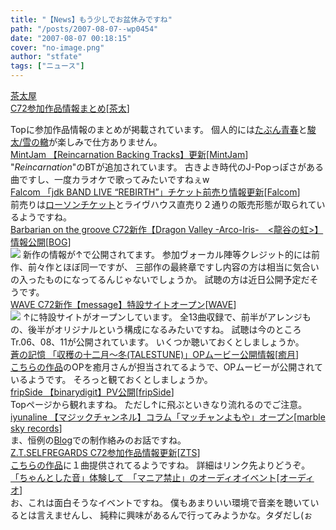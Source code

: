 ```yaml
---
title: "【News】もう少しでお盆休みですね"
path: "/posts/2007-08-07--wp0454"
date: "2007-08-07 00:18:15"
cover: "no-image.png"
author: "stfate"
tags: ["ニュース"]
---
```


<style type="text/css">
<!--
p {white-space: pre-wrap};
-->
</style>

<a class="topics" href="http://chata.moo.jp/" target="_blank">茶太屋 C72参加作品情報まとめ</a><span class="junre">[<a href="http://chata.moo.jp/" target="_blank">茶太</a>]</span>
<div class="news">Topに参加作品情報のまとめが掲載されています。
個人的には<a href="http://chata.moo.jp/uk3/" target="_blank">たぶん青春</a>と<a href="http://www.clock-music.com/syunta/" target="_blank">駿太/雪の轍</a>が楽しみで仕方ありません。</div>
<a class="topics" href="http://www.mintjam.net/" target="_blank">MintJam 【Reincarnation Backing Tracks】更新</a><span class="junre">[<a href="http://www.mintjam.net/" target="_blank">MintJam</a>]</span>
<div class="news">"<em>Reincarnation</em>"のBTが追加されています。
古きよき時代のJ-Popっぽさがある曲ですし、一度カラオケで歌ってみたいですねぇw</div>
<a class="topics" href="http://www.falcom.co.jp/ys_20th/jdk_live/" target="_blank">Falcom 「jdk BAND LIVE “REBIRTH”」チケット前売り情報更新</a><span class="junre">[<a href="http://www.falcom.co.jp/" target="_blank">Falcom</a>]</span>
<div class="news">前売りは<a href="http://www2.lawsonticket.com/" target="_blank">ローソンチケット</a>とライヴハウス直売り２通りの販売形態が取られているようですね。</div>
<a class="topics" href="http://www.wadai.jp/bog/" target="_blank">Barbarian on the groove C72新作【Dragon Valley -Arco-Iris-　<龍谷の虹>】情報公開</a><span class="junre">[<a href="http://www.wadai.jp/bog/" target="_blank">BOG</a>]</span>
<div class="news"><a href="http://www.astronotes.jp/bog/dvt/index.html" target="_blank"><img src="http://www.astronotes.jp/bog/dvt/image_dv/arco_banar_ver1.jpg"></a>
新作の情報が↑で公開されてます。
参加ヴォーカル陣等クレジット的には前作、前々作とほぼ同一ですが、
三部作の最終章ですし内容の方は相当に気合いの入ったものになってるんじゃないでしょうか。
試聴の方は近日公開予定だそうです。</div>
<a class="topics" href="http://wavesite.sakura.ne.jp/product/message/message.html" target="_blank">WAVE C72新作【message】特設サイトオープン</a><span class="junre">[<a href="http://wavesite.sakura.ne.jp/" target="_blank">WAVE</a>]</span>
<div class="news"><a href="http://wavesite.sakura.ne.jp/product/message/message.html" target="_blank"><img src="http://wavesite.sakura.ne.jp/product/message/mes_b_b.jpg"></a>
↑に特設サイトがオープンしています。
全13曲収録で、前半がアレンジもの、後半がオリジナルという構成になるみたいですね。
試聴は今のところTr.06、08、11が公開されています。
いくつか聴いておくとしましょうか。</div>
<a class="topics" href="http://aonokioku.sakura.ne.jp/" target="_blank">蒼の記憶 「収穫の十二月～冬(TALESTUNE)」OPムービー公開情報</a><span class="junre">[<a href="http://aonokioku.sakura.ne.jp/" target="_blank">癒月</a>]</span>
<div class="news"><a href="http://www.talestune.com/" target="_blank">こちらの作品</a>のOPを癒月さんが担当されてるようで、OPムービーが公開されているようです。
そろっと観ておくとしましょうか。</div>
<a class="topics" href="http://fripside.net/" target="_blank">fripSide 【binarydigit】PV公開</a><span class="junre">[<a href="http://fripside.net/" target="_blank">fripSide</a>]</span>
<div class="news">Topページから観れますね。
ただし↑に飛ぶといきなり流れるのでご注意。</div>
<a class="topics" href="http://www.marbleskyrecords.com/magicchannel/" target="_blank">iyunaline 【マジックチャンネル】コラム「マッチャンよもや」オープン</a><span class="junre">[<a href="http://www.marbleskyrecords.com/" target="_blank">marble sky records</a>]</span>
<div class="news">ま、恒例の<a href="http://iyuna.blog.drecom.jp/" target="_blank">Blog</a>での制作絡みのお話ですね。</div>
<a class="topics" href="http://www.codeztslabel.com/" target="_blank">Z.T.SELFREGARDS C72参加作品情報更新</a><span class="junre">[<a href="http://www.codeztslabel.com/" target="_blank">ZTS</a>]</span>
<div class="news"><a href="http://www.codeztslabel.com/%3Cfont%20size=%222%22%20face=%22%82l%82r%20%82o%83S%83V%83b%83N,%20Osaka%22%20color=%22#6666FF%22%3Ehttp://www.unionest.net/%3C/font%3E" target="_blank">こちらの作品</a>に１曲提供されてるようですね。
詳細はリンク先よりどうぞ。</div>
<a class="topics" href="http://www.itmedia.co.jp/news/articles/0708/07/news093.html" target="_blank">「ちゃんとした音」体験して　「マニア禁止」のオーディオイベント</a><span class="junre">[<a href="" target="_blank">オーディオ</a>]</span>
<div class="news">お、これは面白そうなイベントですね。
僕もあまりいい環境で音楽を聴いているとは言えませんし、
純粋に興味があるんで行ってみようかな。タダだし(ぉ</div>
